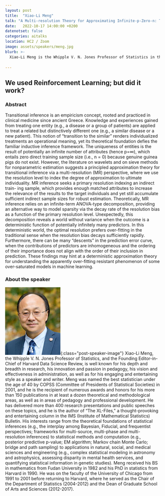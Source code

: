 ```yaml
---
layout: post
title:  "Xiao-Li Meng"
talk: "A Multi-resolution Theory for Approximating Infinite-p-Zero-n: Transitional Inference, Individualized Predictions, and a World Without Bias-Variance Tradeoff​"
date:   2022-10-17 14:00:00 +0200
datenotset: false
categories: aitalks
location: HC2 / Zoom
image: assets/speakers/meng.jpg
blurb: >-
  Xiao-Li Meng is the Whipple V. N. Jones Professor of Statistics in the Faculty of Arts & Sciences at Harvard University.

---
```


## We used Reinforcement Learning; but did it work?

### Abstract
Transitional inference is an empiricism concept, rooted and practiced in clinical medicine since ancient Greece. Knowledge and experiences gained from treating one entity (e.g., a disease or a group of patients) are applied to treat a related but distinctively different one (e.g., a similar disease or a new patient). This notion of “transition to the similar” renders individualized treatments an operational meaning, yet its theoretical foundation defies the familiar inductive inference framework. The uniqueness of entities is the result of potentially an infinite number of attributes (hence p=∞), which entails zero direct training sample size (i.e., n = 0) because genuine guinea pigs do not exist. However, the literature on wavelets and on sieve methods for nonparametric estimation suggests a principled approximation theory for transitional inference via a multi-resolution (MR) perspective, where we use the resolution level to index the degree of approximation to ultimate individuality. MR inference seeks a primary resolution indexing an indirect train- ing sample, which provides enough matched attributes to increase the relevance of the results to the target individuals and yet still accumulate sufficient indirect sample sizes for robust estimation. Theoretically, MR inference relies on an infinite-term ANOVA-type decomposition, providing an alternative way to model sparsity via the decay rate of the resolution bias as a function of the primary resolution level. Unexpectedly, this decomposition reveals a world without variance when the outcome is a deterministic function of potentially infinitely many predictors. In this deterministic world, the optimal resolution prefers over-fitting in the traditional sense when the resolution bias decays sufficiently rapidly. Furthermore, there can be many “descents” in the prediction error curve, when the contributions of predictors are inhomogeneous and the ordering of their importance does not align with the order of their inclusion in prediction. These findings may hint at a deterministic approximation theory for understanding the apparently over-fitting resistant phenomenon of some over-saturated models in machine learning.

### About the speaker
![Xiao-Li Meng](/assets/speakers/meng.jpg){:class="post-speaker-image"} Xiao-Li Meng, the Whipple V. N. Jones Professor of Statistics, and the Founding Editor-in-Chief of Harvard Data Science Review, is well known for his depth and breadth in research, his innovation and passion in pedagogy, his vision and effectiveness in administration, as well as for his engaging and entertaining style as a speaker and writer. Meng was named the best statistician under the age of 40 by COPSS (Committee of Presidents of Statistical Societies) in 2001, and he is the recipient of numerous awards and honors for his more than 150 publications in at least a dozen theoretical and methodological areas, as well as in areas of pedagogy and professional development. He has delivered more than 400 research presentations and public speeches on these topics, and he is the author of “The XL-Files," a thought-provoking and entertaining column in the IMS (Institute of Mathematical Statistics) Bulletin. His interests range from the theoretical foundations of statistical inferences (e.g., the interplay among Bayesian, Fiducial, and frequentist perspectives; frameworks for multi-source, multi-phase and multi- resolution inferences) to statistical methods and computation (e.g., posterior predictive p-value; EM algorithm; Markov chain Monte Carlo; bridge and path sampling) to applications in natural, social, and medical sciences and engineering (e.g., complex statistical modeling in astronomy and astrophysics, assessing disparity in mental health services, and quantifying statistical information in genetic studies). Meng received his BS in mathematics from Fudan University in 1982 and his PhD in statistics from Harvard in 1990. He was on the faculty of the University of Chicago from 1991 to 2001 before returning to Harvard, where he served as the Chair of the Department of Statistics (2004-2012) and the Dean of Graduate School of Arts and Sciences (2012-2017).
